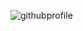 
![githubprofile](https://github.com/Mikerniker/Mikerniker/assets/63586831/7c375360-a7fe-4a69-a548-4c9a4103047a)




<!-- ![This is an image](https://github.com/Mikerniker/Mikerniker/blob/main/githubbanner.png)
![This is an image](https://github.com/Mikerniker/Mikerniker/blob/main/intro2.png)
![This is an image](https://github.com/Mikerniker/Mikerniker/blob/main/intro3.png) -->

<!--
- 👋 Hi, I’m @Mik
- 👀 These are some practice projects using HTML, CSS, Bootstrap, Python, Flask, and Tkinter.
- ✨ I'm currently working through Angela Yu's 100 days of Python.
- 💞️ Thank you for visiting! -->




<!---
Mikerniker/Mikerniker is a ✨ special ✨ repository because its `README.md` (this file) appears on your GitHub profile.
You can click the Preview link to take a look at your changes.
--->
